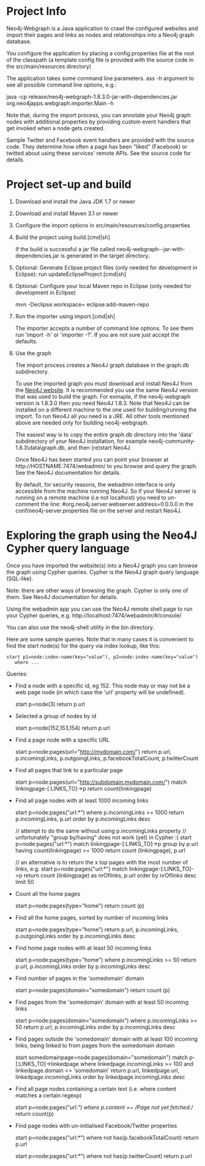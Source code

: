 # Project Info 

Neo4j-Webgraph is a Java application to crawl the configured websites and import their pages and links as nodes and relationships into a Neo4j graph database.

You configure the application by placing a config.properties file at the root of the classpath (a template config file is provided with the source code in the src/main/resources directory)

The application takes some command line parameters. ass -h argument to see all possible command line options, e.g.:

  java -cp release/neo4j-webgraph-1.8.3.0-jar-with-dependencies.jar org.neo4japps.webgraph.importer.Main -h

Note that, during the import process, you can annotate your Neo4j graph nodes with additional properties by providing custom event handlers that get invoked when a node gets created.

Sample Twitter and Facebook event handlers are provided with the source code. They determine how often a page has been "liked" (Facebook) or twitted about using these services' remote  APIs. See the source code for details.

# Project set-up and build

1. Download and install the Java JDK 1.7 or newer
2. Download and install Maven 3.1 or newer
3. Configure the import options in src/main/resources/config.properties
4. Build the project using build.[cmd|sh]

    If the build is successful a jar file called neo4j-webgraph-<VERSION>-jar-with-dependencies.jar is generated in the target directory.
   
5. Optional: Generate Eclipse project files (only needed for development in Eclipse): run updateEclipseProject.[cmd|sh]
6. Optional: Configure your local Maven repo in Eclipse (only needed for development in Eclipse)

    mvn -Declipse.workspace=<path-to-eclipse-workspace> eclipse:add-maven-repo

7. Run the importer using import.[cmd|sh]

    The importer accepts a number of command line options. To see them run 'import -h' or 'importer -?'.
    If you are not sure just accept the defaults.

8. Use the graph

    The import process creates a Neo4J graph database in the graph.db subdirectory.

    To use the imported graph you must download and install Neo4J from the [Neo4J website](http://www.neo4j.org/).
    It is recommended you use the same Neo4J version that was used to build the graph. For exmaple, if the neo4j-webgraph version is 1.8.3.0 then you need Neo4J 1.8.3.
    Note that Neo4J can be installed on a different machine to the one used for building/running the import.
    To run Neo4J all you need is a JRE. All other tools mentioned above are needed only for building neo4j-webgraph. 
   
    The easiest way is to copy the entire graph.db directory into the 'data' subdirectory of your Neo4J installation, for example neo4j-community-1.8.3\data\graph.db, and then (re)start Neo4J.

    Once Neo4J has been started you can point your browser at http://HOSTNAME:7474/webadmin/ to you browse and query the graph. See the Neo4J documentation for details.
   
    By default, for security reasons, the webadmin interface is only accessible from the machine running Neo4J. So if your Neo4J server is running on a remote machine (i.e not localhost) you need to un-comment the line:
     #org.neo4j.server.webserver.address=0.0.0.0
    in the conf/neo4j-server.properties file on the server and restart Neo4J.

# Exploring the graph using the Neo4J Cypher query language

Once you have imported the website(s) into a Neo4J graph you can browse the graph using Cypher queries. Cypher is the Neo4J graph query language (SQL-like).

Note: there are other ways of browsing the graph. Cypher is only one of them. See Neo4J documentation for details.

Using the webadmin app you can use the Neo4J remote shell page to run your Cypher queries, e.g. http://localhost:7474/webadmin/#/console/

You can also use the neo4j-shell utility in the bin directory.
 
Here are some sample queries. Note that in many cases it is convenient to find the start node(s) for the query via index lookup, like this:

    start p1=node:index-name(key="value"), p2=node:index-name(key="value")
       where ...

Queries:

* Find a node with a specific id, eg 152. This node may or may not be a web page node (in which case the 'url' property will be undefined).

    start p=node(3) return p.url

* Selected a group of nodes by id

    start p=node(152,153,154)
      return p.url

* Find a page node with a specific URL

    start p=node:pages(url="http://mydomain.com/")
      return p.url, p.incomingLinks, p.outgoingLinks, p.facebookTotalCount, p.twitterCount

* Find all pages that link to a particular page

    start p=node:pages(url="http://subdomain.mydomain.com/")
      match linkingpage-[:LINKS_TO]->p
      return count(linkingpage)
  
* Find all page nodes with at least 1000 incoming links

    start p=node:pages("url:*")
      where p.incomingLinks >= 1000
      return p.incomingLinks, p.url
      order by p.incomingLinks desc

    // attempt to do the same without using p.incomingLinks property
    // unfortunately "group by/having" does not work (yet) in Cypher :(
    start p=node:pages("url:*")
      match linkingpage-[:LINKS_TO]->p
      group by p.url
      having count(linkingpage) >= 1000
      return count (linkingpage), p.url
  
    // an alternative is to return the x top pages with the most number of links, e.g.
    start p=node:pages("url:*")
      match linkingpage-[:LINKS_TO]->p
      return count (linkingpage) as nrOflinks, p.url
      order by nrOflinks desc
      limit 50
  
* Count all the home pages

    start p=node:pages(type="home")
      return count (p)
  
* Find all the home pages, sorted by number of incoming links

    start p=node:pages(type="home")
      return p.url, p.incomingLinks, p.outgoingLinks 
      order by p.incomingLinks desc

* Find home page nodes with at least 50 incoming links

    start p=node:pages(type="home")
      where p.incomingLinks >= 50
      return p.url, p.incomingLinks
      order by p.incomingLinks desc
  
* Find number of pages in the 'somedomain' domain

    start p=node:pages(domain="somedomain") 
      return count (p)

* Find pages from the 'somedomain' domain with at least 50 incoming links

    start p=node:pages(domain="somedomain") 
      where p.incomingLinks >= 50
      return p.url, p.incomingLinks
      order by p.incomingLinks desc

* Find pages outside the 'somedomain' domain with at least 100 incoming links, being linked to from pages from the somedomain domain

    start somedomainpage=node:pages(domain="somedomain") 
      match p-[:LINKS_TO]->linkedpage
      where linkedpage.incomingLinks >= 100 and linkedpage.domain <> 'somedomain'
      return p.url, linkedpage.url, linkedpage.incomingLinks
      order by linkedpage.incomingLinks desc
  
* Find all page nodes containing a certain text (i.e. where content matches a certain regexp)

    start p=node:pages("url:*") 
      where p.content =~ /Page not yet fetched.*/
      return count(p)

* Find page nodes with un-initialised Facebook/Twitter properties

    start p=node:pages("url:*")
      where not has(p.facebookTotalCount)
      return p.url

    start p=node:pages("url:*")
      where not has(p.twitterCount)
      return p.url
